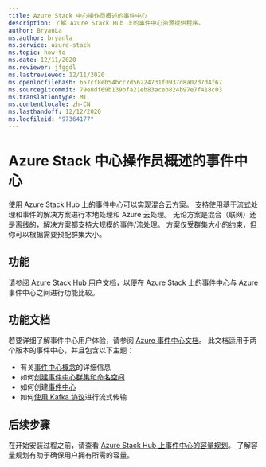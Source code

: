 ```yaml
---
title: Azure Stack 中心操作员概述的事件中心
description: 了解 Azure Stack Hub 上的事件中心资源提供程序。
author: BryanLa
ms.author: bryanla
ms.service: azure-stack
ms.topic: how-to
ms.date: 12/11/2020
ms.reviewer: jfggdl
ms.lastreviewed: 12/11/2020
ms.openlocfilehash: 657cf8eb54bcc7d56224731f0937d8a02d7d4f67
ms.sourcegitcommit: 79e8df69b139bfa21eb83aceb824b97e7f418c03
ms.translationtype: MT
ms.contentlocale: zh-CN
ms.lasthandoff: 12/12/2020
ms.locfileid: "97364177"
---
```

# <a name="event-hubs-on-azure-stack-hub-operator-overview"></a>Azure Stack 中心操作员概述的事件中心

使用 Azure Stack Hub 上的事件中心可以实现混合云方案。 支持使用基于流式处理和事件的解决方案进行本地处理和 Azure 云处理。 无论方案是混合（联网）还是离线的，解决方案都支持大规模的事件/流处理。 方案仅受群集大小的约束，但你可以根据需要预配群集大小。 

## <a name="features"></a>功能

请参阅 [Azure Stack Hub 用户文档](../user/event-hubs-overview.md)，以便在 Azure Stack 上的事件中心与 Azure 事件中心之间进行功能比较。

## <a name="feature-documentation"></a>功能文档

若要详细了解事件中心用户体验，请参阅 [Azure 事件中心文档](/azure/event-hubs/)。 此文档适用于两个版本的事件中心，并且包含以下主题：

- 有关[事件中心概念](/azure/event-hubs/event-hubs-features)的详细信息
- 如何[创建事件中心群集和命名空间](/azure/event-hubs/event-hubs-dedicated-cluster-create-portal)
- 如何创建[事件中心](/azure/event-hubs/event-hubs-create#create-an-event-hub)
- 如何[使用 Kafka 协议](/azure/event-hubs/event-hubs-quickstart-kafka-enabled-event-hubs)进行流式传输


## <a name="next-steps"></a>后续步骤

在开始安装过程之前，请查看 [Azure Stack Hub 上事件中心的容量规划](event-hubs-rp-capacity-planning.md)。 了解容量规划有助于确保用户拥有所需的容量。

